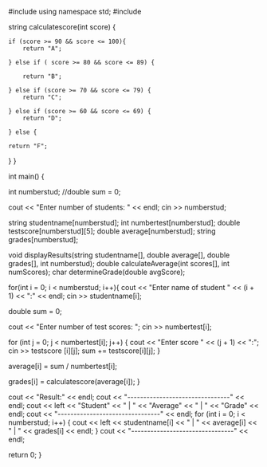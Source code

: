 #include <iostream>
using namespace std;
#include <string>


string calculatescore(int score) {
    
    if (score >= 90 && score <= 100){
        return "A";
          
    } else if ( score >= 80 && score <= 89) {
        
        return "B";
        
    } else if (score >= 70 && score <= 79) {
        return "C";
        
    } else if (score >= 60 && score <= 69) {
        return "D";
        
    } else {
   
    return "F";
    
}
}

int main() {
 
int numberstud;
//double sum = 0;

cout << "Enter number of students: " << endl;
    cin >> numberstud; 

string studentname[numberstud];
int numbertest[numberstud];
double testscore[numberstud][5];
double average[numberstud];
string grades[numberstud];


void displayResults(string studentname[], double average[], double grades[], int numberstud);
double calculateAverage(int scores[], int numScores);
char determineGrade(double avgScore); 
    
for(int i = 0; i < numberstud; i++){
cout << "Enter name of student " << (i + 1) << ":" << endl;
cin >> studentname[i];

double sum = 0;

cout << "Enter number of test scores: ";
cin >>  numbertest[i];



for (int j = 0; j < numbertest[i]; j++) {
cout << "Enter score " << (j + 1) << ":";
cin >> testscore [i][j];
sum += testscore[i][j];
}

average[i] = sum / numbertest[i];

grades[i] = calculatescore(average[i]);
}

cout << "Result:" << endl;
cout << "--------------------------------" << endl; 
cout << left  << "Student" << " | "  << "Average" << " | " << "Grade" << endl; 
cout << "--------------------------------" << endl; 
for (int i = 0; i < numberstud; i++) { 
cout << left  << studentname[i] << " | " << average[i] << " | " << grades[i] << endl; 
} 
cout << "--------------------------------" << endl; 

return 0;
}


